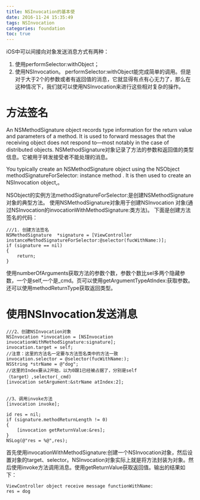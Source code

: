 ```yaml
---
title: NSInvocation的基本使
date: 2016-11-24 15:35:49
tags: NSInvocation
categories: foundation
toc: true
---
```

iOS中可以间接向对象发送消息方式有两种：
1. 使用performSelector:withObject；
2. 使用NSInvocation。
performSelector:withObject能完成简单的调用。但是对于大于2个的参数或者有返回值的消息，它就显得有点有心无力了，那么在这种情况下，我们就可以使用NSInvocation来进行这些相对复杂的操作。
<!--more-->


# 方法签名
An NSMethodSignature object records type information for the return value and parameters of a method. It is used to forward messages that the receiving object does not respond to—most notably in the case of distributed objects.
NSMethodSignature对象记录了方法的参数和返回值的类型信息。它被用于转发接受者不能处理的消息。

You typically create an NSMethodSignature object using the NSObject methodSignatureForSelector: instance method . It is then used to create an NSInvocation object,。

NSObject的实例方法methodSignatureForSelector:是创建NSMethodSignature对象的典型方法。 使用NSMethodSignature对象用于创建NSInvocation 对象(通过NSInvocation的invocationWithMethodSignature:类方法)。
下面是创建方法签名的代码：

	///1. 创建方法签名
	NSMethodSignature  *signature = [ViewController instanceMethodSignatureForSelector:@selector(fucWithName:)];
	if (signature == nil)
	{
	    return;
	}
	
使用numberOfArguments获取方法的参数个数，参数个数比sel多两个隐藏参数，一个是self,一个是_cmd。页可以使用getArgumentTypeAtIndex:获取参数。还可以使用methodReturnType获取返回类型。
# 使用NSInvocation发送消息 

	///2、创建NSInvocation对象
	NSInvocation *invocation = [NSInvocation invocationWithMethodSignature:signature];
	invocation.target = self;
	//注意：这里的方法名一定要与方法签名类中的方法一致
	invocation.selector = @selector(fucWithName:);
	NSString *strName = @"dog";
	//这里的Index要从2开始，以为0跟1已经被占据了，分别是self（target）,selector(_cmd)
	[invocation setArgument:&strName atIndex:2];
	
	
	//3、调用invoke方法
	[invocation invoke];
	
	id res = nil;
	if (signature.methodReturnLength != 0)
	{
	    [invocation getReturnValue:&res];
	}
	NSLog(@"res = %@",res);
首先使用invocationWithMethodSignature:创建一个NSInvocation对象，然后设置对象的target、selector。NSInvocation对象实际上就是将方法封装为对象。然后使用invoke方法调用消息。使用getReturnValue获取返回值。输出的结果如下：

	ViewController object receive message functionWithName:
	res = dog
	










